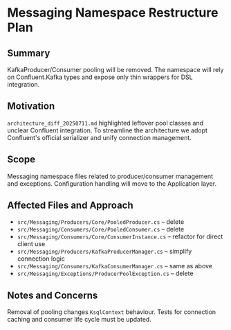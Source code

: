 # Messaging Namespace Restructure Plan

## Summary
KafkaProducer/Consumer pooling will be removed. The namespace will rely on Confluent.Kafka types and expose only thin wrappers for DSL integration.

## Motivation
`architecture_diff_20250711.md` highlighted leftover pool classes and unclear Confluent integration. To streamline the architecture we adopt Confluent's official serializer and unify connection management.

## Scope
Messaging namespace files related to producer/consumer management and exceptions. Configuration handling will move to the Application layer.

## Affected Files and Approach
- `src/Messaging/Producers/Core/PooledProducer.cs` – delete
- `src/Messaging/Consumers/Core/PooledConsumer.cs` – delete
- `src/Messaging/Consumers/Core/ConsumerInstance.cs` – refactor for direct client use
- `src/Messaging/Producers/KafkaProducerManager.cs` – simplify connection logic
- `src/Messaging/Consumers/KafkaConsumerManager.cs` – same as above
- `src/Messaging/Exceptions/ProducerPoolException.cs` – delete

## Notes and Concerns
Removal of pooling changes `KsqlContext` behaviour. Tests for connection caching and consumer life cycle must be updated.
